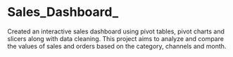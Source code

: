 # Sales_Dashboard_
Created an interactive sales dashboard using pivot tables, pivot charts and slicers along with data cleaning. This project aims to analyze and compare the values of sales and orders based on the category, channels and month.
